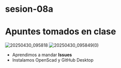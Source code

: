# sesion-08a

# Apuntes tomados en clase
![20250430_095818](https://github.com/user-attachments/assets/a58c61b1-c922-467f-a3ed-1a8e30c4d670)
![20250430_095849(0)](https://github.com/user-attachments/assets/a90691f2-ef79-43a9-8c8a-41b114bec380)
 - Aprendimos a mandar **Issues**
 - Instalamos OpenScad y GitHub Desktop
